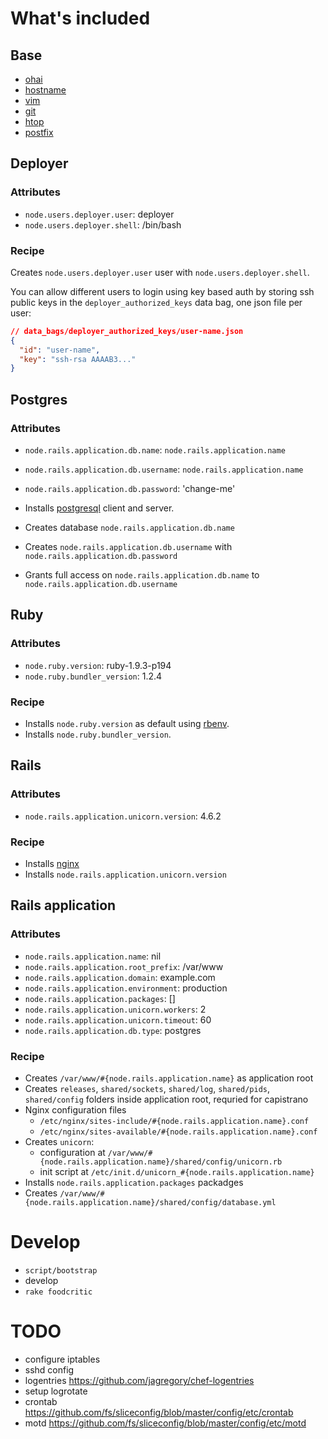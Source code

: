 # What's included

## Base

* [ohai](http://community.opscode.com/cookbooks/ohai)
* [hostname](http://community.opscode.com/cookbooks/hostname)
* [vim](http://community.opscode.com/cookbooks/vim)
* [git](http://community.opscode.com/cookbooks/git)
* [htop](http://community.opscode.com/cookbooks/htop)
* [postfix](http://community.opscode.com/cookbooks/postfix)


## Deployer

### Attributes

* `node.users.deployer.user`: deployer
* `node.users.deployer.shell`: /bin/bash

### Recipe

Creates `node.users.deployer.user` user with `node.users.deployer.shell`.

You can allow different users to login using key based auth by storing ssh public keys
in the `deployer_authorized_keys` data bag, one json file per user:

```json
// data_bags/deployer_authorized_keys/user-name.json
{
  "id": "user-name",
  "key": "ssh-rsa AAAAB3..."
}
```


## Postgres

### Attributes

* `node.rails.application.db.name`: `node.rails.application.name`
* `node.rails.application.db.username`: `node.rails.application.name`
* `node.rails.application.db.password`: 'change-me'

* Installs [postgresql](http://community.opscode.com/cookbooks/postgresql) client and server.
* Creates database `node.rails.application.db.name`
* Creates `node.rails.application.db.username` with `node.rails.application.db.password`
* Grants full access on `node.rails.application.db.name` to `node.rails.application.db.username` 


## Ruby

### Attributes

* `node.ruby.version`: ruby-1.9.3-p194
* `node.ruby.bundler_version`: 1.2.4

### Recipe

* Installs `node.ruby.version` as default using [rbenv](http://community.opscode.com/cookbooks/rbenv).
* Installs `node.ruby.bundler_version`.


## Rails

### Attributes

* `node.rails.application.unicorn.version`: 4.6.2

### Recipe

* Installs [nginx](https://github.com/jsierles/chef_cookbooks/tree/master/nginx)
* Installs `node.rails.application.unicorn.version`


## Rails application

### Attributes

* `node.rails.application.name`: nil
* `node.rails.application.root_prefix`: /var/www
* `node.rails.application.domain`: example.com
* `node.rails.application.environment`: production
* `node.rails.application.packages`: []
* `node.rails.application.unicorn.workers`: 2
* `node.rails.application.unicorn.timeout`: 60
* `node.rails.application.db.type`: postgres

### Recipe

* Creates `/var/www/#{node.rails.application.name}` as application root
* Creates `releases`, `shared/sockets`, `shared/log`, `shared/pids`, `shared/config`
  folders inside application root, requried for capistrano
* Nginx configuration files
  * `/etc/nginx/sites-include/#{node.rails.application.name}.conf`
  * `/etc/nginx/sites-available/#{node.rails.application.name}.conf`
* Creates `unicorn`:
  * configuration at `/var/www/#{node.rails.application.name}/shared/config/unicorn.rb`
  * init script at `/etc/init.d/unicorn_#{node.rails.application.name}`
* Installs `node.rails.application.packages` packadges
* Creates `/var/www/#{node.rails.application.name}/shared/config/database.yml`

# Develop

* `script/bootstrap`
* develop
* `rake foodcritic`

# TODO

* configure iptables
* sshd config
* logentries https://github.com/jagregory/chef-logentries
* setup logrotate
* crontab https://github.com/fs/sliceconfig/blob/master/config/etc/crontab
* motd https://github.com/fs/sliceconfig/blob/master/config/etc/motd
